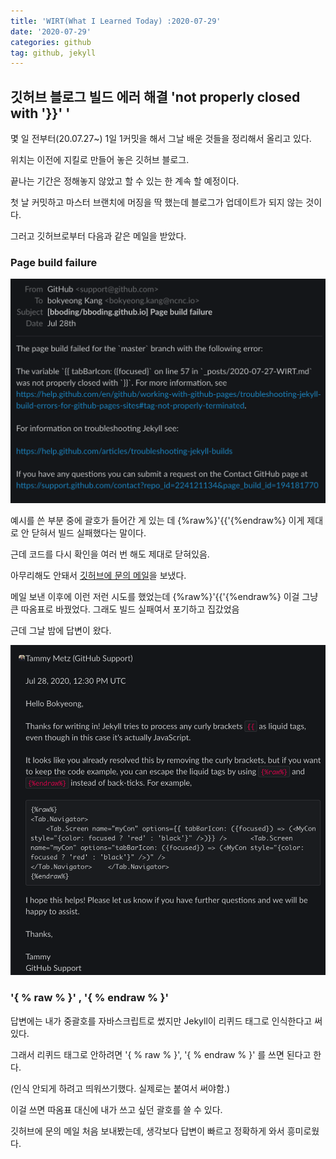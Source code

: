 ```yaml
---
title: 'WIRT(What I Learned Today) :2020-07-29'
date: '2020-07-29'
categories: github
tag: github, jekyll
---
```


## 깃허브 블로그 빌드 에러 해결 'not properly closed with '}}' '

몇 일 전부터(20.07.27~) 1일 1커밋을 해서 그날 배운 것들을 정리해서 올리고 있다.

위치는 이전에 지킬로 만들어 놓은 깃허브 블로그.

끝나는 기간은 정해놓지 않았고 할 수 있는 한 계속 할 예정이다.

첫 날 커밋하고 마스터 브랜치에 머징을 딱 했는데 블로그가 업데이트가 되지 않는 것이다.

그러고 깃허브로부터 다음과 같은 메일을 받았다.

### Page build failure

![githubBuildError](static/github-build-error.png)

예시를 쓴 부분 중에 괄호가 들어간 게 있는 데 {%raw%}'{{'{%endraw%} 이게 제대로 안 닫혀서 빌드 실패했다는 말이다.

근데 코드를 다시 확인을 여러 번 해도 제대로 닫혀있음.

아무리해도 안돼서 [깃허브에 문의 메일](https://help.github.com/articles/troubleshooting-jekyll-builds)을 보냈다.

메일 보낸 이후에 이런 저런 시도를 했었는데 {%raw%}'{{'{%endraw%} 이걸 그냥 큰 따옴표로 바꿨었다. 그래도 빌드 실패여서 포기하고 집갔었음

근데 그날 밤에 답변이 왔다.

![githubAnswer](static/github-answer.png)

### '{ % raw % }' , '{ % endraw % }'

답변에는 내가 중괄호를 자바스크립트로 썼지만 Jekyll이 리퀴드 태그로 인식한다고 써있다.

그래서 리퀴드 태그로 안하려면 '{ % raw % }', '{ % endraw % }' 를 쓰면 된다고 한다.

(인식 안되게 하려고 띄워쓰기했다. 실제로는 붙여서 써야함.)

이걸 쓰면 따옴표 대신에 내가 쓰고 싶던 괄호를 쓸 수 있다.

깃허브에 문의 메일 처음 보내봤는데, 생각보다 답변이 빠르고 정확하게 와서 흥미로웠다.
